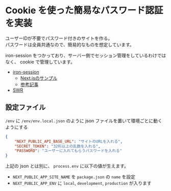 # Cookie を使った簡易なパスワード認証を実装
ユーザーIDが不要でパスワード付きのサイトを作る。  
パスワードは全員共通なので、簡易的なものを想定しています。  

iron-session をつかっており、サーバー側でセッション管理をしているわけではなく、 cookie で管理しています。  

- [iron-session](https://github.com/vvo/iron-session)
    - [Next.jsのサンプル](https://github.com/vercel/next.js/tree/canary/examples/with-iron-session)
    - [参考記事](https://mseeeen.msen.jp/nextjs-custom-auth-with-iron-session/)
- [SWR](https://swr.vercel.app/ja)

## 設定ファイル
`/env` に `/env/env.local.json` のように json ファイルを置いて環境ごとに動くようにする

```json
{
    "NEXT_PUBLIC_API_BASE_URL": "サイトのURLを入れる",
    "SECRET_TOKEN": "32桁以上の乱数を入れる",
    "PASSWORD": "ユーザーに入れてもらうパスワードを入れる"
}
```

上記の json とは別に、 `process.env` に以下の値が生えます。
- `NEXT_PUBLIC_APP_SITE_NAME` を `package.json` の `name` を設定
- `NEXT_PUBLIC_APP_ENV` に `local`, `development`, `production` が入ります
